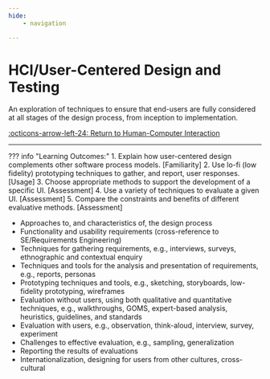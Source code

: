 ```yaml
---
hide:
    - navigation

---
```

# HCI/User-Centered Design and Testing

An exploration of techniques to ensure that end-users are fully considered at all stages of the design process, from inception to implementation.

[:octicons-arrow-left-24: Return to Human-Computer Interaction](/Bodies-of-Knowledge/Human-Computer-Interaction/)

---

??? info "Learning Outcomes:"
    1. Explain how user-centered design complements other software process models. [Familiarity]
    2. Use lo-fi (low fidelity) prototyping techniques to gather, and report, user responses. [Usage]
    3. Choose appropriate methods to support the development of a specific UI. [Assessment]
    4. Use a variety of techniques to evaluate a given UI. [Assessment]
    5. Compare the constraints and benefits of different evaluative methods. [Assessment]

- Approaches to, and characteristics of, the design process
- Functionality and usability requirements (cross-reference to SE/Requirements Engineering)
- Techniques for gathering requirements, e.g., interviews, surveys, ethnographic and contextual enquiry
- Techniques and tools for the analysis and presentation of requirements, e.g., reports, personas
- Prototyping techniques and tools, e.g., sketching, storyboards, low-fidelity prototyping, wireframes
- Evaluation without users, using both qualitative and quantitative techniques, e.g., walkthroughs, GOMS,
expert-based analysis, heuristics, guidelines, and standards
- Evaluation with users, e.g., observation, think-aloud, interview, survey, experiment
- Challenges to effective evaluation, e.g., sampling, generalization
- Reporting the results of evaluations
- Internationalization, designing for users from other cultures, cross-cultural
